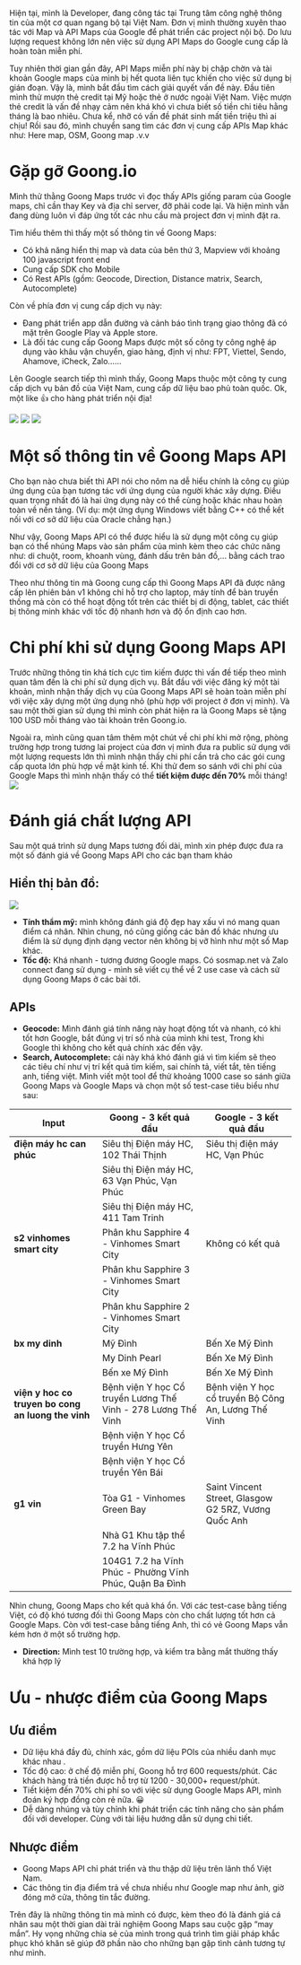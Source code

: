 Hiện tại, mình là Developer, đang công tác tại Trung tâm công nghệ thông tin của một cơ quan ngang bộ tại Việt Nam. Đơn vị mình thường xuyên thao tác với Map và API Maps của Google để phát triển các project nội bộ. Do lưu lượng request không lớn nên việc sử dụng API Maps do Google cung cấp là hoàn toàn miễn phí.

Tuy nhiên thời gian gần đây, API Maps miễn phí này bị chập chờn và tài khoản Google maps của mình bị hết quota liên tục khiến cho việc sử dụng bị gián đoạn. Vậy là, mình bắt đầu tìm cách giải quyết vấn đề này. Đầu tiên mình thử mượn thẻ credit tại Mỹ hoặc thẻ ở nước ngoài Việt Nam. Việc mượn thẻ credit là vấn đề nhạy cảm nên khá khó vì chưa biết số tiền chi tiêu hằng tháng là bao nhiêu. Chưa kể, nhỡ có vấn đề phát sinh mất tiền triệu thì ai chịu! Rồi sau đó, mình chuyển sang tìm các đơn vị cung cấp APIs Map khác như: Here map, OSM, Goong map .v.v

# Gặp gỡ Goong.io 
Mình thử thằng Goong Maps trước vì đọc thấy APIs giống param của Google maps, chỉ cần thay Key và địa chỉ server, đỡ phải code lại. Và hiện mình vẫn đang dùng luôn vì đáp ứng tốt các nhu cầu mà project đơn vị mình đặt ra.

Tìm hiểu thêm thì thấy một số thông tin về Goong Maps:
* Có khả năng hiển thị map và data của bên thứ 3, Mapview với khoảng 100 javascript front end 
* Cung cấp SDK cho Mobile
* Có Rest APIs (gồm: Geocode, Direction, Distance matrix, Search, Autocomplete)

Còn về phía đơn vị cung cấp dịch vụ này: 
* Đang phát triển app dẫn đường và cảnh báo tình trạng giao thông đã có mặt trên Google Play và Apple store.
* Là đối tác cung cấp Goong Maps được một số công ty công nghệ áp dụng vào khâu vận chuyển, giao hàng, định vị như: FPT, Viettel, Sendo, Ahamove, iCheck, Zalo…...

Lên Google search tiếp thì mình thấy, Goong Maps thuộc một công ty cung cấp dịch vụ bản đồ của Việt Nam, cung cấp dữ liệu bao phủ toàn quốc. Ok, một like :+1: cho hàng phát triển nội địa!

![](https://images.viblo.asia/1c2c86ad-cbb3-48aa-8c8e-3bf78858a3e7.png)
![](https://images.viblo.asia/64ca55f0-7598-429a-a930-d917467fb69e.png)
![](https://images.viblo.asia/b27553e7-9749-4712-ad03-755819f0ad98.png)



# Một số thông tin về Goong Maps API 
Cho bạn nào chưa biết thì API nói cho nôm na dễ hiểu chính là công cụ giúp ứng dụng của bạn tương tác với ứng dụng của người khác xây dựng. Điều quan trọng nhất đó là hai ứng dụng này có thể cùng hoặc khác nhau hoàn toàn về nền tảng. (Ví dụ: một ứng dụng Windows viết bằng C++ có thể kết nối với cơ sở dữ liệu của Oracle chẳng hạn.)

Như vậy, Goong Maps API có thể được hiểu là sử dụng một công cụ giúp bạn có thể nhúng Maps vào sản phẩm của mình kèm theo các chức năng như: di chuột, room, khoanh vùng, đánh dấu trên bản đồ,... bằng cách trao đổi với cơ sở dữ liệu của Goong Maps

Theo như thông tin mà Goong cung cấp thì Goong Maps API đã được nâng cấp lên phiên bản v1 không chỉ hỗ trợ cho laptop, máy tính để bàn truyền thống mà còn có thể hoạt động tốt trên các thiết bị di động, tablet, các thiết bị thông minh khác với tốc độ nhanh hơn và độ ổn định cao hơn. 

# Chi phí khi sử dụng Goong Maps API 
Trước những thông tin khá tích cực tìm kiếm được thì vấn đề tiếp theo mình quan tâm đến là chi phí sử dụng dịch vụ. Bắt đầu với việc đăng ký một tài khoản, mình nhận thấy dịch vụ của Goong Maps API sẽ hoàn toàn miễn phí với việc xây dựng một ứng dụng nhỏ (phù hợp với project ở đơn vị mình). Và sau một thời gian sử dụng thì mình còn phát hiện ra là Goong Maps sẽ tặng 100 USD mỗi tháng vào tài khoản trên Goong.io. 

Ngoài ra, mình cũng quan tâm thêm một chút về chi phí khi mở rộng, phòng trường hợp trong tương lai project của đơn vị mình đưa ra public sử dụng với một lượng requests lớn thì mình nhận thấy chi phí cần trả cho các gói cung cấp quota lớn phù hợp về mặt kinh tế. Khi thử đem so sánh với chi phí của Google Maps thì mình nhận thấy có thể **tiết kiệm được đến 70%** mỗi tháng!
![](https://images.viblo.asia/23ed482e-cb9d-4570-83d4-5266bb8a85ef.png)

# Đánh giá chất lượng API
Sau một quá trình sử dụng Maps tương đối dài, mình xin phép được đưa ra một số đánh giá về Goong Maps API cho các bạn tham khảo

## Hiển thị bản đồ:
![](https://images.viblo.asia/3e457bcd-6731-4ed1-ab09-c9906d6a2b97.png)

* **Tính thẩm mỹ:** mình không đánh giá độ đẹp hay xấu vì nó mang quan điểm cá nhân. Nhìn chung, nó cũng giống các bản đồ khác nhưng ưu điểm là sử dụng định dạng vector nên không bị vỡ hình như một số Map khác.
* **Tốc độ:** Khá nhanh - tương đương Google maps. Có sosmap.net và Zalo connect đang sử dụng - mình sẽ viết cụ thể về 2 use case và cách sử dụng Goong Maps ở các bài tới.

## APIs

* **Geocode:** Mình đánh giá tính năng này hoạt động tốt và nhanh, có khi tốt hơn Google, bắt đúng vị trí số nhà của mình khi test, Trong khi Google thì không cho kết quả chính xác đến vậy.
* **Search, Autocomplete:** cái này khá khó đánh giá vì tìm kiếm sẽ theo các tiêu chí như vị trí kết quả tìm kiếm, sai chính tả, viết tắt, tên tiếng anh, tiếng việt. Mình viết một tool để thử khoảng 1000 case so sánh giữa Goong Maps và Google Maps và chọn một số test-case tiêu biểu như sau:


| Input                                          | Goong - 3 kết quả đầu                                         | Google - 3 kết quả đầu                               |
|------------------------------------------------|---------------------------------------------------------------|------------------------------------------------------|
| **điện máy hc can phúc**                           | Siêu thị Điện máy HC, 102 Thái Thịnh                          | Siêu thị điện máy HC, Vạn Phúc                       |
|                                                | Siêu thị Điện máy HC, 63 Vạn Phúc, Vạn Phúc                   |                                                      |
|                                                | Siêu thị Điện máy HC, 411 Tam Trinh                           |                                                      |
| **s2 vinhomes smart city**                         | Phân khu Sapphire 4 - Vinhomes Smart City                     | Không có kết quả                                     |
|                                                | Phân khu Sapphire 3 - Vinhomes Smart City                     |                                                      |
|                                                | Phân khu Sapphire 2 - Vinhomes Smart City                     |                                                      |
| **bx my dinh**                                     | Mỹ Đình                                                       | Bến Xe Mỹ Đình                                       |
|                                                | My Dinh Pearl                                                 | Bến Xe Mỹ Đình                                       |
|                                                | Bến xe Mỹ Đình                                                | Bến Xe Mỹ Đình                                       |
| **viện y hoc co truyen bo cong an luong the vinh** | Bệnh viện Y học Cổ truyền Lương Thế Vinh - 278 Lương Thế Vinh | Bệnh viện Y học cổ truyền Bộ Công An, Lương Thế Vinh |
|                                                | Bệnh viện Y học Cổ truyền Hưng Yên                            |                                                      |
|                                                | Bệnh viện Y học Cổ truyền Yên Bái                             |                                                      |
| **g1 vin**                                         | Tòa G1 - Vinhomes Green Bay                                   | Saint Vincent Street, Glasgow G2 5RZ, Vương Quốc Anh |
|                                                | Nhà G1 Khu tập thể 7.2 ha Vĩnh Phúc                           |                                                      |
|                                                | 104G1 7.2 ha Vĩnh Phúc - Phường Vĩnh Phúc, Quận Ba Đình       |                                                      |



Nhìn chung, Goong Maps cho kết quả khá ổn. Với các test-case bằng tiếng Việt, có độ khó tương đối thì Goong Maps còn cho chất lượng tốt hơn cả Google Maps. Còn với test-case bằng tiếng Anh, thì có vẻ Goong Maps vẫn kém hơn ở một số trường hợp.

* **Direction:** Mình test 10 trường hợp, và kiểm tra bằng mắt thường thấy khá hợp lý

# Ưu - nhược điểm của Goong Maps
## Ưu điểm
* Dữ liệu khá đầy đủ, chính xác, gồm dữ liệu POIs của nhiều danh mục khác nhau .
* Tốc độ cao: ở chế độ miễn phí, Goong hỗ trợ 600 requests/phút. Các khách hàng trả tiền được hỗ trợ từ 1200 - 30,000+ request/phút.
* Tiết kiệm đến 70% chi phí so với việc sử dụng Google Maps API, mình đoán ký hợp đồng còn rẻ nữa. :grinning:
* Dễ dàng nhúng và tùy chỉnh khi phát triển các tính năng cho sản phẩm đối với developer. Cùng với tài liệu hướng dẫn sử dụng chi tiết.
## Nhược điểm
* Goong Maps API chỉ phát triển và thu thập dữ liệu trên lãnh thổ Việt Nam.
* Các thông tin địa điểm trả về chưa nhiều như Google map như ảnh, giờ đóng mở cửa, thông tin tắc đường.

Trên đây là những thông tin mà mình có được, kèm theo đó là đánh giá cá nhân sau một thời gian dài trải nghiệm Goong Maps sau cuộc gặp “may mắn”. Hy vọng những chia sẻ của mình trong quá trình tìm giải pháp khắc phục khó khăn sẽ giúp đỡ phần nào cho những bạn gặp tình cảnh tương tự như mình.